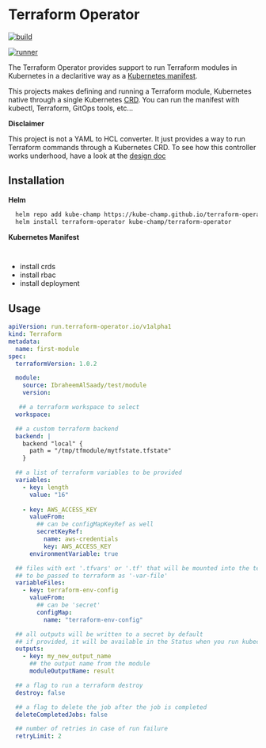 # Terraform Operator
[![build](https://github.com/kube-champ/terraform-operator/actions/workflows/build.yaml/badge.svg?branch=master)](https://github.com/kube-champ/terraform-operator/actions/workflows/build.yaml)

[![runner](https://github.com/kube-champ/terraform-runner/actions/workflows/build.yaml/badge.svg?branch=master)](https://github.com/kube-champ/terraform-runner/actions/workflows/build.yaml)

The Terraform Operator provides support to run Terraform modules in Kubernetes in a declaritive way as a [Kubernetes manifest](https://kubernetes.io/docs/concepts/cluster-administration/manage-deployment/).

This projects makes defining and running a Terraform module, Kubernetes native through a single Kubernetes [CRD](https://kubernetes.io/docs/tasks/extend-kubernetes/custom-resources/custom-resource-definitions/). You can run the manifest with kubectl, Terraform, GitOps tools, etc...

**Disclaimer**

This project is not a YAML to HCL converter. It just provides a way to run Terraform commands through a Kubernetes CRD. To see how this controller works underhood, have a look at the [design doc](./docs/design.md)

## Installation

**Helm**

```bash
  helm repo add kube-champ https://kube-champ.github.io/terraform-operator
  helm install terraform-operator kube-champ/terraform-operator
```

**Kubernetes Manifest**

```bash
  
```
- install crds
- install rbac
- install deployment 

## Usage

```yaml
apiVersion: run.terraform-operator.io/v1alpha1
kind: Terraform
metadata:
  name: first-module
spec:
  terraformVersion: 1.0.2

  module:
    source: IbraheemAlSaady/test/module
    version:

   ## a terraform workspace to select
  workspace:

  ## a custom terraform backend
  backend: |
    backend "local" {
      path = "/tmp/tfmodule/mytfstate.tfstate"
    }

  ## a list of terraform variables to be provided
  variables:
    - key: length
      value: "16"
    
    - key: AWS_ACCESS_KEY
      valueFrom:
        ## can be configMapKeyRef as well
        secretKeyRef:
          name: aws-credentials
          key: AWS_ACCESS_KEY
      environmentVariable: true

  ## files with ext '.tfvars' or '.tf' that will be mounted into the terraform runner job 
  ## to be passed to terraform as '-var-file'
  variableFiles:
    - key: terraform-env-config
      valueFrom:
        ## can be 'secret'
        configMap:
          name: "terraform-env-config"

  ## all outputs will be written to a secret by default
  ## if provided, it will be available in the Status when you run kubectl describe run/[run-name]
  outputs:
    - key: my_new_output_name
      ## the output name from the module
      moduleOutputName: result

  ## a flag to run a terraform destroy
  destroy: false

  ## a flag to delete the job after the job is completed
  deleteCompletedJobs: false

  ## number of retries in case of run failure
  retryLimit: 2
```